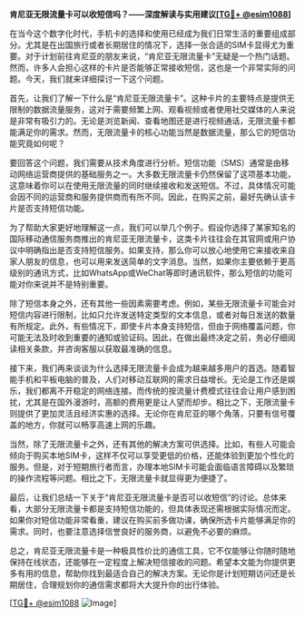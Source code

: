**肯尼亚无限流量卡可以收短信吗？——深度解读与实用建议[[TG💪+ @esim1088](https://t.me/s/esim1088)]**

在当今这个数字化时代，手机卡的选择和使用已经成为我们日常生活的重要组成部分。尤其是在出国旅行或者长期居住的情况下，选择一张合适的SIM卡显得尤为重要。对于计划前往肯尼亚的朋友来说，“肯尼亚无限流量卡”无疑是一个热门话题。然而，许多人会担心这样的卡片是否能够正常接收短信，这也是一个非常实际的问题。今天，我们就来详细探讨一下这个问题。

首先，让我们了解一下什么是“肯尼亚无限流量卡”。这种卡片的主要特点是提供无限制的数据流量服务，这对于需要频繁上网、观看视频或者使用社交媒体的人来说是非常有吸引力的。无论是浏览新闻、查看地图还是进行视频通话，无限流量卡都能满足你的需求。然而，无限流量卡的核心功能当然是数据流量，那么它的短信功能究竟如何呢？

要回答这个问题，我们需要从技术角度进行分析。短信功能（SMS）通常是由移动网络运营商提供的基础服务之一。大多数无限流量卡仍然保留了这项基本功能，这意味着你可以在使用无限流量的同时继续接收和发送短信。不过，具体情况可能会因不同的运营商和服务提供商而有所不同。因此，在购买之前，最好先确认该卡片是否支持短信功能。

为了帮助大家更好地理解这一点，我们可以举几个例子。假设你选择了某家知名的国际移动通信服务商推出的肯尼亚无限流量卡，这类卡片往往会在其官网或用户协议中明确指出是否支持短信服务。如果支持，那么你可以放心地使用它来接收来自家人朋友的信息，也可以用来发送简单的文字消息。当然，如果你主要依赖于更高级别的通讯方式，比如WhatsApp或WeChat等即时通讯软件，那么短信的功能可能对你来说并不是特别重要。

除了短信本身之外，还有其他一些因素需要考虑。例如，某些无限流量卡可能会对短信内容进行限制，比如只允许发送特定类型的文本信息，或者对每日发送的数量有所规定。此外，有些情况下，即使卡片本身支持短信，但由于网络覆盖问题，你可能无法及时收到重要的通知或验证码。因此，在做出最终决定之前，务必仔细阅读相关条款，并咨询客服以获取最准确的信息。

接下来，我们再来谈谈为什么选择无限流量卡会成为越来越多用户的首选。随着智能手机和平板电脑的普及，人们对移动互联网的需求日益增长。无论是工作还是娱乐，我们都离不开稳定的网络连接。而传统的按流量计费模式往往会让用户感到困扰，尤其是在国外漫游时，高额的费用更是让人望而却步。相比之下，无限流量卡则提供了更加灵活且经济实惠的选择。无论你在肯尼亚的哪个角落，只要有信号覆盖的地方，你就可以畅享高速上网的乐趣。

当然，除了无限流量卡之外，还有其他的解决方案可供选择。比如，有些人可能会倾向于购买本地SIM卡，这样不仅可以享受更低的价格，还能体验到更加个性化的服务。但是，对于短期旅行者而言，办理本地SIM卡可能会面临语言障碍以及繁琐的操作流程等问题。相比之下，无限流量卡就显得更为便捷了。

最后，让我们总结一下关于“肯尼亚无限流量卡是否可以收短信”的讨论。总体来看，大部分无限流量卡都是支持短信功能的，但具体表现还需根据实际情况而定。如果你对短信功能非常看重，建议在购买前多做功课，确保所选卡片能够满足你的需求。同时，也要注意选择信誉良好的服务商，以避免不必要的麻烦。

总之，肯尼亚无限流量卡是一种极具性价比的通信工具，它不仅能够让你随时随地保持在线状态，还能够在一定程度上解决短信接收的问题。希望本文能为你提供更多有用的信息，帮助你找到最适合自己的解决方案。无论你是计划短期访问还是长期居住，合理规划你的通信需求都将大大提升你的出行体验。

[[TG💪+ @esim1088](https://t.me/s/esim1088) ![Image](https://i.postimg.cc/4NQfJmqS/Snipaste-2025-05-13-00-14-12.png)]